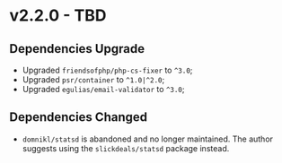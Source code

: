 # v2.2.0 - TBD

## Dependencies Upgrade

- Upgraded `friendsofphp/php-cs-fixer` to `^3.0`;
- Upgraded `psr/container` to `^1.0|^2.0`;
- Upgraded `egulias/email-validator` to `^3.0`;

## Dependencies Changed

- `domnikl/statsd` is abandoned and no longer maintained. The author suggests using the `slickdeals/statsd` package instead.
